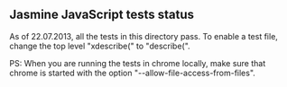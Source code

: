 Jasmine JavaScript tests status
-------------------------------

As of 22.07.2013, all the tests in this directory pass. To enable a test file, change
the top level "xdescribe(" to "describe(".

PS: When you are running the tests in chrome locally, make sure that chrome is started
with the option "--allow-file-access-from-files".
